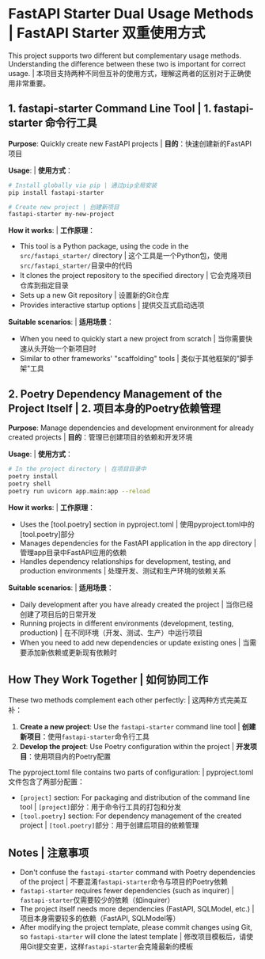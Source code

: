# FastAPI Starter Dual Usage Methods | FastAPI Starter 双重使用方式

This project supports two different but complementary usage methods. Understanding the difference between these two is important for correct usage. | 本项目支持两种不同但互补的使用方式，理解这两者的区别对于正确使用非常重要。

## 1. fastapi-starter Command Line Tool | 1. fastapi-starter 命令行工具

**Purpose**: Quickly create new FastAPI projects | **目的**：快速创建新的FastAPI项目

**Usage**: | **使用方式**：
```bash
# Install globally via pip | 通过pip全局安装
pip install fastapi-starter

# Create new project | 创建新项目
fastapi-starter my-new-project
```

**How it works**: | **工作原理**：
- This tool is a Python package, using the code in the `src/fastapi_starter/` directory | 这个工具是一个Python包，使用`src/fastapi_starter/`目录中的代码
- It clones the project repository to the specified directory | 它会克隆项目仓库到指定目录
- Sets up a new Git repository | 设置新的Git仓库
- Provides interactive startup options | 提供交互式启动选项

**Suitable scenarios**: | **适用场景**：
- When you need to quickly start a new project from scratch | 当你需要快速从头开始一个新项目时
- Similar to other frameworks' "scaffolding" tools | 类似于其他框架的"脚手架"工具

## 2. Poetry Dependency Management of the Project Itself | 2. 项目本身的Poetry依赖管理

**Purpose**: Manage dependencies and development environment for already created projects | **目的**：管理已创建项目的依赖和开发环境

**Usage**: | **使用方式**：
```bash
# In the project directory | 在项目目录中
poetry install
poetry shell
poetry run uvicorn app.main:app --reload
```

**How it works**: | **工作原理**：
- Uses the [tool.poetry] section in pyproject.toml | 使用pyproject.toml中的[tool.poetry]部分
- Manages dependencies for the FastAPI application in the app directory | 管理app目录中FastAPI应用的依赖
- Handles dependency relationships for development, testing, and production environments | 处理开发、测试和生产环境的依赖关系

**Suitable scenarios**: | **适用场景**：
- Daily development after you have already created the project | 当你已经创建了项目后的日常开发
- Running projects in different environments (development, testing, production) | 在不同环境（开发、测试、生产）中运行项目
- When you need to add new dependencies or update existing ones | 当需要添加新依赖或更新现有依赖时

## How They Work Together | 如何协同工作

These two methods complement each other perfectly: | 这两种方式完美互补：

1. **Create a new project**: Use the `fastapi-starter` command line tool | **创建新项目**：使用`fastapi-starter`命令行工具
2. **Develop the project**: Use Poetry configuration within the project | **开发项目**：使用项目内的Poetry配置

The pyproject.toml file contains two parts of configuration: | pyproject.toml文件包含了两部分配置：
- `[project]` section: For packaging and distribution of the command line tool | `[project]`部分：用于命令行工具的打包和分发
- `[tool.poetry]` section: For dependency management of the created project | `[tool.poetry]`部分：用于创建后项目的依赖管理

## Notes | 注意事项

- Don't confuse the `fastapi-starter` command with Poetry dependencies of the project | 不要混淆`fastapi-starter`命令与项目的Poetry依赖
- `fastapi-starter` requires fewer dependencies (such as inquirer) | `fastapi-starter`仅需要较少的依赖（如inquirer）
- The project itself needs more dependencies (FastAPI, SQLModel, etc.) | 项目本身需要较多的依赖（FastAPI, SQLModel等）
- After modifying the project template, please commit changes using Git, so `fastapi-starter` will clone the latest template | 修改项目模板后，请使用Git提交变更，这样`fastapi-starter`会克隆最新的模板 